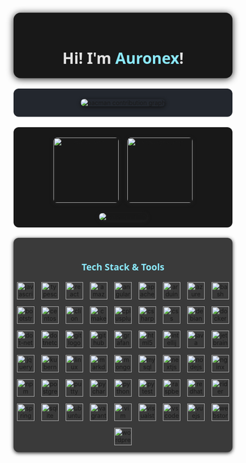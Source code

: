 
<div align="center" style="background:#181818;padding:32px 0 16px 0;border-radius:16px;box-shadow:0 2px 16px #222;">
  <h1 style="color:#e2e2e2;font-family:'Segoe UI',sans-serif;font-size:2.5em;margin-bottom:0.2em;">Hi! I'm <span style="color:#8be9fd;">Auronex</span>!</h1>
</div>

###


<div align="center" style="background:#23272e;padding:24px 0;border-radius:12px;margin:24px 0;">
  <picture>
    <img alt="pacman contribution graph" src="https://raw.githubusercontent.com/datamann1013/datamann1013/output/pacman-contribution-graph-dark.svg" style="border-radius:8px;box-shadow:0 2px 8px #111;" />
  </picture>
</div>

###


<div align="center" style="background:#181818;padding:24px 0 16px 0;border-radius:12px;margin:24px 0;">
  <img src="https://github-readme-stats.vercel.app/api?username=datamann1013&hide_title=false&hide_rank=false&show_icons=true&include_all_commits=true&count_private=true&disable_animations=false&theme=dracula&locale=en&hide_border=false&order=1" height="150" alt="stats graph" style="margin:0 8px 8px 0;border-radius:8px;box-shadow:0 2px 8px #222;" />
  <img src="https://github-readme-stats.vercel.app/api/top-langs?username=datamann1013&locale=en&hide_title=false&layout=compact&card_width=320&langs_count=5&theme=dracula&hide_border=false&order=2" height="150" alt="languages graph" style="margin:0 0 8px 8px;border-radius:8px;box-shadow:0 2px 8px #222;" />
  <div style="margin-top:16px;">
    <a href="https://github.com/ryo-ma/github-profile-trophy">
      <img src="https://github-profile-trophy.vercel.app/?username=datamann1013&theme=darkhub" alt="datamann1013" style="border-radius:8px;box-shadow:0 2px 8px #222;" />
    </a>
  </div>
</div>

###

<div align="center" style="background:#3a3a3a;padding:24px 0 16px 0;border-radius:12px;margin:24px 0;box-shadow:0 2px 8px #222;">

  <h2 style="color:#8be9fd;font-family:'Segoe UI',sans-serif;margin-bottom:1em;">Tech Stack & Tools</h2>
  <div style="display:flex;flex-wrap:wrap;justify-content:center;gap:16px;">
    <img src="https://cdn.jsdelivr.net/gh/devicons/devicon/icons/javascript/javascript-original.svg" height="40" alt="javascript logo" />
    <img src="https://cdn.jsdelivr.net/gh/devicons/devicon/icons/typescript/typescript-original.svg" height="40" alt="typescript logo" />
    <img src="https://cdn.jsdelivr.net/gh/devicons/devicon/icons/react/react-original.svg" height="40" alt="react logo" />
    <img src="https://cdn.jsdelivr.net/gh/devicons/devicon/icons/amazonwebservices/amazonwebservices-line-wordmark.svg" height="40" alt="amazonwebservices logo" />
    <img src="https://cdn.jsdelivr.net/gh/devicons/devicon/icons/angularjs/angularjs-original.svg" height="40" alt="angularjs logo" />
    <img src="https://cdn.jsdelivr.net/gh/devicons/devicon/icons/apache/apache-original.svg" height="40" alt="apache logo" />
    <img src="https://cdn.jsdelivr.net/gh/devicons/devicon/icons/arduino/arduino-original.svg" height="40" alt="arduino logo" />
    <img src="https://cdn.jsdelivr.net/gh/devicons/devicon/icons/azure/azure-original.svg" height="40" alt="azure logo" />
    <img src="https://cdn.jsdelivr.net/gh/devicons/devicon/icons/bash/bash-original.svg" height="40" alt="bash logo" />
    <img src="https://cdn.jsdelivr.net/gh/devicons/devicon/icons/bootstrap/bootstrap-original.svg" height="40" alt="bootstrap logo" />
    <img src="https://cdn.jsdelivr.net/gh/devicons/devicon/icons/centos/centos-original.svg" height="40" alt="centos logo" />
    <img src="https://cdn.jsdelivr.net/gh/devicons/devicon/icons/clion/clion-original.svg" height="40" alt="clion logo" />
    <img src="https://cdn.jsdelivr.net/gh/devicons/devicon/icons/cmake/cmake-original.svg" height="40" alt="cmake logo" />
    <img src="https://cdn.jsdelivr.net/gh/devicons/devicon/icons/cplusplus/cplusplus-original.svg" height="40" alt="cplusplus logo" />
    <img src="https://cdn.jsdelivr.net/gh/devicons/devicon/icons/csharp/csharp-original.svg" height="40" alt="csharp logo" />
    <img src="https://cdn.jsdelivr.net/gh/devicons/devicon/icons/css3/css3-original.svg" height="40" alt="css logo" />
    <img src="https://cdn.jsdelivr.net/gh/devicons/devicon/icons/debian/debian-original.svg" height="40" alt="debian logo" />
    <img src="https://cdn.jsdelivr.net/gh/devicons/devicon/icons/docker/docker-original.svg" height="40" alt="docker logo" />
    <img src="https://cdn.jsdelivr.net/gh/devicons/devicon/icons/dot-net/dot-net-original.svg" height="40" alt="dot-net logo" />
    <img src="https://cdn.jsdelivr.net/gh/devicons/devicon/icons/dotnetcore/dotnetcore-original.svg" height="40" alt="dotnetcore logo" />
    <img src="https://cdn.jsdelivr.net/gh/devicons/devicon/icons/git/git-original.svg" height="40" alt="git logo" />
    <img src="https://cdn.jsdelivr.net/gh/devicons/devicon/icons/github/github-original.svg" height="40" alt="github logo" />
    <img src="https://cdn.jsdelivr.net/gh/devicons/devicon/icons/grafana/grafana-original.svg" height="40" alt="grafana logo" />
    <img src="https://cdn.jsdelivr.net/gh/devicons/devicon/icons/html5/html5-original.svg" height="40" alt="html5 logo" />
    <img src="https://cdn.jsdelivr.net/gh/devicons/devicon/icons/intellij/intellij-original.svg" height="40" alt="intellij logo" />
    <img src="https://cdn.jsdelivr.net/gh/devicons/devicon/icons/java/java-original.svg" height="40" alt="java logo" />
    <img src="https://cdn.jsdelivr.net/gh/devicons/devicon/icons/jetbrains/jetbrains-original.svg" height="40" alt="jetbrains logo" />
    <img src="https://cdn.jsdelivr.net/gh/devicons/devicon/icons/jquery/jquery-original.svg" height="40" alt="jquery logo" />
    <img src="https://cdn.jsdelivr.net/gh/devicons/devicon/icons/kubernetes/kubernetes-plain.svg" height="40" alt="kubernetes logo" />
    <img src="https://cdn.jsdelivr.net/gh/devicons/devicon/icons/linux/linux-original.svg" height="40" alt="linux logo" />
    <img src="https://cdn.jsdelivr.net/gh/devicons/devicon/icons/markdown/markdown-original.svg" height="40" alt="markdown logo" />
    <img src="https://cdn.jsdelivr.net/gh/devicons/devicon/icons/mongodb/mongodb-original.svg" height="40" alt="mongodb logo" />
    <img src="https://cdn.jsdelivr.net/gh/devicons/devicon/icons/mysql/mysql-original.svg" height="40" alt="mysql logo" />
    <img src="https://cdn.jsdelivr.net/gh/devicons/devicon/icons/nextjs/nextjs-original.svg" height="40" alt="nextjs logo" />
    <img src="https://cdn.jsdelivr.net/gh/devicons/devicon/icons/nodejs/nodejs-original.svg" height="40" alt="nodejs logo" />
    <img src="https://cdn.jsdelivr.net/gh/devicons/devicon/icons/nginx/nginx-original.svg" height="40" alt="nginx logo" />
    <img src="https://cdn.jsdelivr.net/gh/devicons/devicon/icons/npm/npm-original-wordmark.svg" height="40" alt="npm logo" />
    <img src="https://cdn.jsdelivr.net/gh/devicons/devicon/icons/postgresql/postgresql-original.svg" height="40" alt="postgresql logo" />
    <img src="https://cdn.jsdelivr.net/gh/devicons/devicon/icons/putty/putty-original.svg" height="40" alt="putty logo" />
    <img src="https://cdn.jsdelivr.net/gh/devicons/devicon/icons/pycharm/pycharm-original.svg" height="40" alt="pycharm logo" />
    <img src="https://cdn.jsdelivr.net/gh/devicons/devicon/icons/python/python-original.svg" height="40" alt="python logo" />
    <img src="https://cdn.jsdelivr.net/gh/devicons/devicon/icons/pytest/pytest-original.svg" height="40" alt="pytest logo" />
    <img src="https://cdn.jsdelivr.net/gh/devicons/devicon/icons/raspberrypi/raspberrypi-original.svg" height="40" alt="raspberrypi logo" />
    <img src="https://cdn.jsdelivr.net/gh/devicons/devicon/icons/redhat/redhat-original.svg" height="40" alt="redhat logo" />
    <img src="https://cdn.jsdelivr.net/gh/devicons/devicon/icons/rider/rider-original.svg" height="40" alt="rider logo" />
    <img src="https://cdn.jsdelivr.net/gh/devicons/devicon/icons/spring/spring-original.svg" height="40" alt="spring logo" />
    <img src="https://cdn.jsdelivr.net/gh/devicons/devicon/icons/sqlite/sqlite-original.svg" height="40" alt="sqlite logo" />
    <img src="https://cdn.jsdelivr.net/gh/devicons/devicon/icons/ubuntu/ubuntu-plain.svg" height="40" alt="ubuntu logo" />
    <img src="https://cdn.jsdelivr.net/gh/devicons/devicon/icons/vagrant/vagrant-original.svg" height="40" alt="vagrant logo" />
    <img src="https://cdn.jsdelivr.net/gh/devicons/devicon/icons/vim/vim-original.svg" height="40" alt="vim logo" />
    <img src="https://cdn.jsdelivr.net/gh/devicons/devicon/icons/visualstudio/visualstudio-plain.svg" height="40" alt="visualstudio logo" />
    <img src="https://cdn.jsdelivr.net/gh/devicons/devicon/icons/vscode/vscode-original.svg" height="40" alt="vscode logo" />
    <img src="https://cdn.jsdelivr.net/gh/devicons/devicon/icons/vuejs/vuejs-original.svg" height="40" alt="vuejs logo" />
    <img src="https://cdn.jsdelivr.net/gh/devicons/devicon/icons/webstorm/webstorm-original.svg" height="40" alt="webstorm logo" />
    <img src="https://cdn.jsdelivr.net/gh/devicons/devicon/icons/wordpress/wordpress-original.svg" height="40" alt="wordpress logo" />
  </div>
</div>

###
